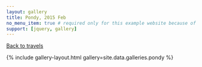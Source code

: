 ```yaml
---
layout: gallery
title: Pondy, 2015 Feb
no_menu_item: true # required only for this example website because of menu construction
support: [jquery, gallery]
---
```


[Back to travels](/travels)


<!-- All images licensed under [CC-BY-NC-SA license][license].
[license]: http://creativecommons.org/licenses/by-nc-sa/4.0/ -->

{% include gallery-layout.html gallery=site.data.galleries.pondy %}


